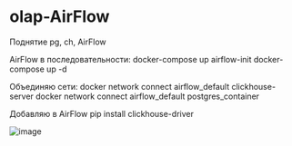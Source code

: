 # olap-AirFlow
Поднятие pg, ch, AirFlow

AirFlow в последовательности:
docker-compose up airflow-init
docker-compose up -d

Объединяю сети:
docker network connect airflow_default clickhouse-server
docker network connect airflow_default postgres_container

Добавляю в AirFlow
pip install clickhouse-driver


![image](https://github.com/user-attachments/assets/a33b1a19-c860-4b0d-bfa8-0c33e2dabc14)
